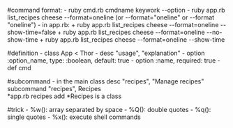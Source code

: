 #command format:
    - ruby cmd.rb cmdname keywork --option
    - ruby app.rb list_recipes cheese --format=oneline (or --format="oneline" or --format "oneline")
    - in app.rb: 
        + ruby app.rb list_recipes cheese --format=oneline --show-time=false
        + ruby app.rb list_recipes cheese --format=oneline --no-show-time
        + ruby app.rb list_recipes cheese --format=oneline --show-time

#definition
    - class App < Thor
    - desc "usage", "explanation"
    - option :option_name, type: :boolean, default: true
    - option :name, required: true
    - def cmd

#subcommand
    - in the main class
        desc "recipes", "Manage recipes"
        subcommand "recipes", Recipes  
        *app.rb recipes add
        *Recipes is a class
    

#trick
    - %w(): array separated by space
    - %Q(): double quotes
    - %q(): single quotes
    - %x(): execute shell commands


